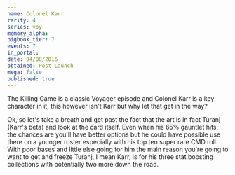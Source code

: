 ```yaml
---
name: Colonel Karr
rarity: 4
series: voy
memory_alpha:
bigbook_tier: 7
events: 7
in_portal:
date: 04/08/2016
obtained: Post-Launch
mega: false
published: true
---
```


The Killing Game is a classic Voyager episode and Colonel Karr is a key character in it, this however isn't Karr but why let that get in the way? 

Ok, so let's take a breath and get past the fact that the art is in fact Turanj (Karr's beta) and look at the card itself. Even when his 65% gauntlet hits, the chances are you'll have better options but he could have possible use there on a younger roster especially with his top ten super rare CMD roll. With poor bases and little else going for him the main reason you're going to want to get and freeze Turanj, I mean Karr, is for his three stat boosting collections with potentially two more down the road.
